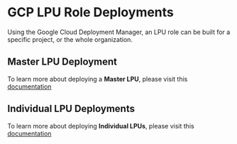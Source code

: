 # GCP LPU Role Deployments
Using the Google Cloud Deployment Manager, an LPU role can be built for a specific project, or the whole organization.

## Master LPU Deployment
To learn more about deploying a **Master LPU**, please visit this [documentation](https://github.com/BlueMedoraPublic/gcp-lpu/tree/master/deployment_manager/master_lpu_deployment)

## Individual LPU Deployments
To learn more about deploying **Individual LPUs**, please visit this [documentation](https://github.com/BlueMedoraPublic/gcp-lpu/tree/master/deployment_manager/individual_lpus_deployment)
